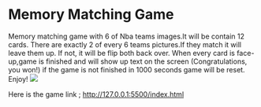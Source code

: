 # Memory Matching Game 
Memory matching game with 6 of Nba teams images.It will be contain  12 cards.
There are exactly 2 of every 6 teams pictures.If they match it will leave them up.
If not, it will be flip both back over.
When every card is face-up,game is finished and will show up text on the screen (Congratulations, you won!)
if the game is not finished in 1000 seconds game will be reset.
 Enjoy!
 ![](https://user-images.githubusercontent.com/122946494/222003227-c28c9843-2869-4252-9681-1496beefc09b.png)


Here is the game link ;
http://127.0.0.1:5500/index.html
